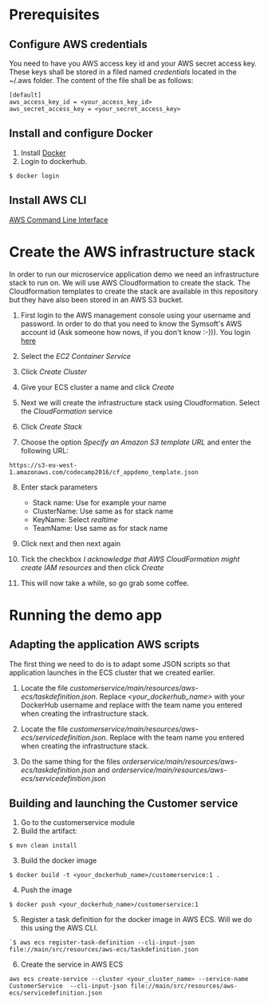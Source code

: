 # Prerequisites  #
## Configure AWS credentials ##
You need to have you AWS access key id and your AWS secret access key.
These keys shall be stored in a filed named *credentials* located in the ~/.aws folder.
The content of the file shall be as follows:

````
[default] 
aws_access_key_id = <your_access_key_id>  
aws_secret_access_key = <your_secret_access_key>
````

## Install and configure Docker ##
1. Install [Docker](https://docs.docker.com)
2. Login to dockerhub. 
````
$ docker login
````

## Install AWS CLI ##
[AWS Command Line Interface](https://aws.amazon.com/cli/)

# Create the AWS infrastructure stack #
In order to run our microservice application demo we need an infrastructure stack to run on. We will use AWS Cloudformation to create the stack. The Cloudformation templates to create the stack are available in this repository but they have also been stored in an AWS S3 bucket.

1. First login to the AWS management console using your username and password. In order to do that you need to know the Symsoft's AWS account id (Ask someone how nows, if you don't know :-))). 
You login [here](https://aws.amazon.com/)  

2. Select the *EC2 Container Service*

3. Click *Create Cluster*

4. Give your ECS cluster a name and click *Create*

5. Next we will create the infrastructure stack using Cloudformation. Select the *CloudFormation* service

6. Click *Create Stack*

7. Choose the option *Specify an Amazon S3 template URL* and enter the following URL:
````
https://s3-eu-west-1.amazonaws.com/codecamp2016/cf_appdemo_template.json
````

8. Enter stack parameters
   * Stack name: Use for example your name
   * ClusterName: Use same as for stack name
   * KeyName: Select *realtime*
   * TeamName: Use same as for stack name

9. Click next and then next again

10. Tick the checkbox *I acknowledge that AWS CloudFormation might create IAM resources* and then click *Create*

11. This will now take a while, so go grab some coffee.  

   

# Running the demo app #
## Adapting the application AWS scripts ##
The first thing we need to do is to adapt some JSON scripts so that application launches in the ECS cluster that we created earlier.

1. Locate the file *customerservice/main/resources/aws-ecs/taskdefinition.json*. 
Replace *<your_dockerhub_name>* with your DockerHub username and replace *<TeamName>* with the team name you entered when creating the infrastructure stack.

2. Locate the file *customerservice/main/resources/aws-ecs/servicedefinition.json*. Replace *<TeamName>* with the team name you entered when creating the infrastructure stack.  

3. Do the same thing for the files *orderservice/main/resources/aws-ecs/taskdefinition.json* and *orderservice/main/resources/aws-ecs/servicedefinition.json*

## Building and launching the Customer service ##
1. Go to the customerservice module
2. Build the artifact: 
````
$ mvn clean install
````
3. Build the docker image
````
$ docker build -t <your_dockerhub_name>/customerservice:1 .
````
4. Push the image
````
$ docker push <your_dockerhub_name>/customerservice:1
````
5. Register a task definition for the docker image in AWS ECS. Will we do this using the AWS CLI.
````
`$ aws ecs register-task-definition --cli-input-json file://main/src/resources/aws-ecs/taskdefinition.json
````
6. Create the service in AWS ECS 
````
aws ecs create-service --cluster <your_cluster_name> --service-name CustomerService  --cli-input-json file://main/src/resources/aws-ecs/servicedefinition.json
````
